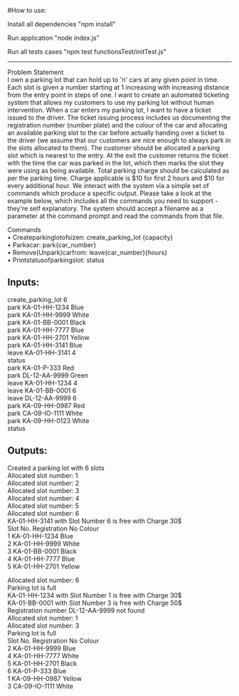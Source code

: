 #How to use:

Install all dependencies
"npm install"

Run application
"node index.js"

Run all tests cases
"npm test functionsTest/initTest.js"

----------------------
Problem Statement <br />
I own a parking lot that can hold up to 'n' cars at any given point in time. Each slot is given a number starting at 1 increasing with increasing distance from the entry point in steps of one. I want to create an automated ticketing system that allows my customers to use my parking lot without human intervention.
When a car enters my parking lot, I want to have a ticket issued to the driver. The ticket issuing process includes us documenting the registration number (number plate) and the colour of the car and allocating an available parking slot to the car before actually handing over a ticket to the driver (we assume that our customers are nice enough to always park in the slots allocated to them). The customer should be allocated a parking slot which is nearest to the entry. At the exit the customer returns the ticket with the time the car was parked in the lot, which then marks the slot they were using as being available. Total parking charge should be calculated as per the parking time. Charge applicable is $10 for first 2 hours and $10 for every additional hour.
We interact with the system via a simple set of commands which produce a specific output. Please take a look at the example below, which includes all the commands
you need to support - they're self explanatory. The system should accept a filename as a parameter at the command prompt and read the commands from that file. <br />


Commands <br />
• Createparkinglotofsizen:      create_parking_lot {capacity} <br />
• Parkacar:                     park{car_number} <br />
• Remove(Unpark)carfrom:        leave{car_number}{hours} <br />
• Printstatusofparkingslot:     status <br />


Inputs:
----------------------
create_parking_lot 6 <br />
park KA-01-HH-1234 Blue <br />
park KA-01-HH-9999 White <br />
park KA-01-BB-0001 Black <br />
park KA-01-HH-7777 Blue <br />
park KA-01-HH-2701 Yellow <br />
park KA-01-HH-3141 Blue <br />
leave KA-01-HH-3141 4 <br />
status <br />
park KA-01-P-333 Red <br />
park DL-12-AA-9999 Green <br />
leave KA-01-HH-1234 4 <br />
leave KA-01-BB-0001 6 <br />
leave DL-12-AA-9999 6 <br />
park KA-09-HH-0987 Red <br />
park CA-09-IO-1111 White <br />
park KA-09-HH-0123 White <br />
status <br />

Outputs: 
------------------
Created a parking lot with 6 slots <br />
Allocated slot number: 1 <br />
Allocated slot number: 2 <br />
Allocated slot number: 3 <br />
Allocated slot number: 4 <br />
Allocated slot number: 5 <br />
Allocated slot number: 6 <br />
KA-01-HH-3141 with Slot Number 6 is free with Charge 30$ <br />
Slot No.      Registration No       Colour <br />
1               KA-01-HH-1234       Blue <br />
2               KA-01-HH-9999       White <br />
3               KA-01-BB-0001       Black <br />
4               KA-01-HH-7777       Blue <br />
5               KA-01-HH-2701       Yellow <br />

Allocated slot number: 6 <br />
Parking lot is full <br />
KA-01-HH-1234 with Slot Number 1 is free with Charge 30$ <br />
KA-01-BB-0001 with Slot Number 3 is free with Charge 50$ <br />
Registration number DL-12-AA-9999 not found <br />
Allocated slot number: 1 <br />
Allocated slot number: 3 <br />
Parking lot is full <br />
Slot No.      Registration No       Colour <br />
2               KA-01-HH-9999       Blue <br />
4               KA-01-HH-7777       White <br />
5               KA-01-HH-2701       Black <br />
6               KA-01-P-333         Blue <br />
1               KA-09-HH-0987       Yellow <br />
3               CA-09-IO-1111       White <br />
